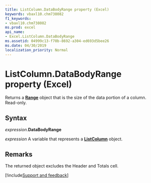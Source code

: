 ```yaml
---
title: ListColumn.DataBodyRange property (Excel)
keywords: vbaxl10.chm738082
f1_keywords:
- vbaxl10.chm738082
ms.prod: excel
api_name:
- Excel.ListColumn.DataBodyRange
ms.assetid: 04999c13-f70b-8692-a304-ed693d5bee26
ms.date: 04/30/2019
localization_priority: Normal
---
```



# ListColumn.DataBodyRange property (Excel)

Returns a **[Range](excel.range(object).md)** object that is the size of the data portion of a column. Read-only.


## Syntax

_expression_.**DataBodyRange**

_expression_ A variable that represents a **[ListColumn](Excel.ListColumn.md)** object.


## Remarks

The returned object excludes the Header and Totals cell.



[!include[Support and feedback](~/includes/feedback-boilerplate.md)]